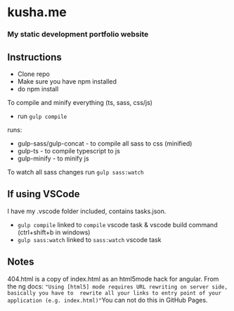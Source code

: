 # kusha.me
### My static development portfolio website

## Instructions
* Clone repo
* Make sure you have npm installed
* do npm install

To compile and minify everything (ts, sass, css/js)
* run `gulp compile`

runs: 

* gulp-sass/gulp-concat - to compile all sass to css (minified)
* gulp-ts - to compile typescript to js
* gulp-minify - to minify js

To watch all sass changes run `gulp sass:watch`

## If using VSCode

I have my .vscode folder included, contains tasks.json. 

* `gulp compile` linked to `compile` vscode task & vscode build command (ctrl+shift+b in windows)
* `gulp sass:watch` linked to `sass:watch` vscode task

## Notes

404.html is a copy of index.html as an html5mode hack for angular. From the ng docs: `"Using [html5] mode requires URL rewriting on server side, basically you have to 
 rewrite all your links to entry point of your application (e.g. index.html)"`You can not do this in GitHub Pages.
